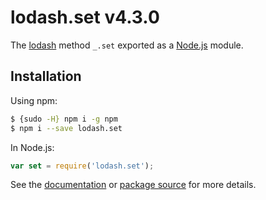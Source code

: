 # lodash.set v4.3.0

The [lodash](https://lodash.com/) method `_.set` exported as a [Node.js](https://nodejs.org/) module.

## Installation

Using npm:
```bash
$ {sudo -H} npm i -g npm
$ npm i --save lodash.set
```

In Node.js:
```js
var set = require('lodash.set');
```

See the [documentation](https://lodash.com/docs#set) or [package source](https://github.com/lodash/lodash/blob/4.3.0-npm-packages/lodash.set) for more details.
